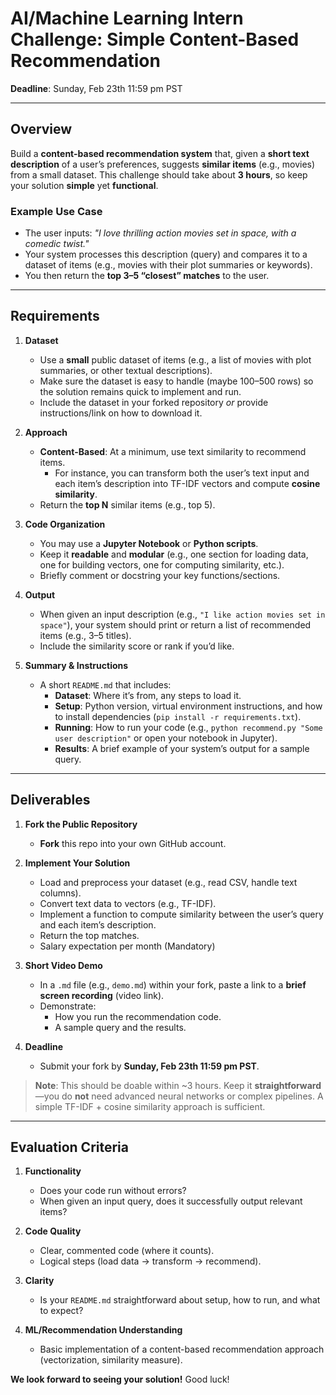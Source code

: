 # AI/Machine Learning Intern Challenge: Simple Content-Based Recommendation

**Deadline**: Sunday, Feb 23th 11:59 pm PST

---

## Overview

Build a **content-based recommendation system** that, given a **short text description** of a user’s preferences, suggests **similar items** (e.g., movies) from a small dataset. This challenge should take about **3 hours**, so keep your solution **simple** yet **functional**.

### Example Use Case

- The user inputs:
  *"I love thrilling action movies set in space, with a comedic twist."*  
- Your system processes this description (query) and compares it to a dataset of items (e.g., movies with their plot summaries or keywords).
- You then return the **top 3–5 “closest” matches** to the user.

---

## Requirements

1. **Dataset**  
   - Use a **small** public dataset of items (e.g., a list of movies with plot summaries, or other textual descriptions).
   - Make sure the dataset is easy to handle (maybe 100–500 rows) so the solution remains quick to implement and run.
   - Include the dataset in your forked repository *or* provide instructions/link on how to download it.

2. **Approach**  
   - **Content-Based**: At a minimum, use text similarity to recommend items.
     - For instance, you can transform both the user’s text input and each item’s description into TF-IDF vectors and compute **cosine similarity**.
   - Return the **top N** similar items (e.g., top 5).

3. **Code Organization**  
   - You may use a **Jupyter Notebook** or **Python scripts**.
   - Keep it **readable** and **modular** (e.g., one section for loading data, one for building vectors, one for computing similarity, etc.).
   - Briefly comment or docstring your key functions/sections.

4. **Output**  
   - When given an input description (e.g., `"I like action movies set in space"`), your system should print or return a list of recommended items (e.g., 3–5 titles).
   - Include the similarity score or rank if you’d like.

5. **Summary & Instructions**  
   - A short `README.md` that includes:
     - **Dataset**: Where it’s from, any steps to load it.
     - **Setup**: Python version, virtual environment instructions, and how to install dependencies (`pip install -r requirements.txt`).
     - **Running**: How to run your code (e.g., `python recommend.py "Some user description"` or open your notebook in Jupyter).
     - **Results**: A brief example of your system’s output for a sample query.

---

## Deliverables

1. **Fork the Public Repository**  
   - **Fork** this repo into your own GitHub account.

2. **Implement Your Solution**  
   - Load and preprocess your dataset (e.g., read CSV, handle text columns).
   - Convert text data to vectors (e.g., TF-IDF).
   - Implement a function to compute similarity between the user’s query and each item’s description.
   - Return the top matches.
   - Salary expectation per month (Mandatory)

3. **Short Video Demo**  
   - In a `.md` file (e.g., `demo.md`) within your fork, paste a link to a **brief screen recording** (video link).
   - Demonstrate:
     - How you run the recommendation code.
     - A sample query and the results.

4. **Deadline**  
   - Submit your fork by **Sunday, Feb 23th 11:59 pm PST**.

> **Note**: This should be doable within ~3 hours. Keep it **straightforward**—you do **not** need advanced neural networks or complex pipelines. A simple TF-IDF + cosine similarity approach is sufficient.

---

## Evaluation Criteria

1. **Functionality**  
   - Does your code run without errors?
   - When given an input query, does it successfully output relevant items?

2. **Code Quality**  
   - Clear, commented code (where it counts).
   - Logical steps (load data → transform → recommend).

3. **Clarity**  
   - Is your `README.md` straightforward about setup, how to run, and what to expect?

4. **ML/Recommendation Understanding**  
   - Basic implementation of a content-based recommendation approach (vectorization, similarity measure).

**We look forward to seeing your solution!** Good luck!
